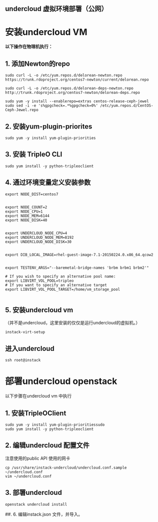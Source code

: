 undercloud 虚拟环境部署（公网）
---

# 安装undercloud VM

**以下操作在物理机执行：**

## 1. 添加Newton的repo
```
sudo curl -L -o /etc/yum.repos.d/delorean-newton.repo https://trunk.rdoproject.org/centos7-newton/current/delorean.repo

sudo curl -L -o /etc/yum.repos.d/delorean-deps-newton.repo http://trunk.rdoproject.org/centos7-newton/delorean-deps.repo

sudo yum -y install --enablerepo=extras centos-release-ceph-jewel
sudo sed -i -e 's%gpgcheck=.*%gpgcheck=0%' /etc/yum.repos.d/CentOS-Ceph-Jewel.repo
```

## 2. 安装yum-plugin-priorites
```
sudo yum -y install yum-plugin-priorities

```


## 3. 安装 TripleO CLI
```
sudo yum install -y python-tripleoclient

```

## 4. 通过环境变量定义安装参数
```
export NODE_DIST=centos7


export NODE_COUNT=2
export NODE_CPU=1
export NODE_MEM=6144
export NODE_DISK=40


export UNDERCLOUD_NODE_CPU=4
export UNDERCLOUD_NODE_MEM=8192
export UNDERCLOUD_NODE_DISK=30


export DIB_LOCAL_IMAGE=rhel-guest-image-7.1-20150224.0.x86_64.qcow2


export TESTENV_ARGS="--baremetal-bridge-names 'brbm brbm1 brbm2'"

# If you wish to specify an alternative pool name:
export LIBVIRT_VOL_POOL=tripleo
# If you want to specify an alternative target
export LIBVIRT_VOL_POOL_TARGET=/home/vm_storage_pool


```


## 5. 安装undercloud vm 
（并不是undercloud，这里安装的仅仅是运行undercloud的虚拟机。）
```
instack-virt-setup
```

进入undercloud
---
```
ssh root@instack
```

# 部署undercloud openstack
以下步骤在undercloud vm 中执行
## 1. 安装TripleOClient
```
sudo yum -y install yum-plugin-prioritiessudo
sudo yum install -y python-tripleoclient
```
## 2. 编辑undercloud 配置文件
注意使用的public API 使用的网卡
```
cp /usr/share/instack-undercloud/undercloud.conf.sample ~/undercloud.conf
vim ~/undercloud.conf
```
## 3. 部署undercloud
```
openstack undercloud install
```
##. 
6. 编辑instack.json 文件，并导入。




